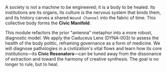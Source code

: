 A society is not a machine to be engineered; it is a body to be healed. Its institutions are its organs, its culture is the nervous system that binds them, and its history carves a shared `Wound Channel` into the fabric of time. This collective body forms the **Civic Manifold**.

This module refactors the prior "antenna" metaphor into a more robust, diagnostic model. We apply the Caduceus Lens (DYNA-003) to assess the health of the body politic, reframing governance as a form of medicine. We will diagnose pathologies in a civilization's vital flows and learn how its core institutions—its **Civic Resonators**—can be tuned away from the dissonance of extraction and toward the harmony of creative synthesis. The goal is no longer to rule, but to heal.